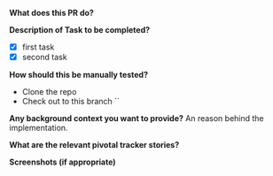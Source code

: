 **What does this PR do?**

<!-- A short description of what the pull request does -->

**Description of Task to be completed?**

<!-- Outline the tasks completed by the pr -->

-   [x] first task
-   [x] second task

**How should this be manually tested?**

-   Clone the repo
-   Check out to this branch ``

**Any background context you want to provide?**
An reason behind the implementation.

**What are the relevant pivotal tracker stories?**

<!-- Please note that the projectId(2320126) that has been hardcoded here represents the projectId
of our PT board, -->

[](https://www.pivotaltracker.com/n/projects/2320126/stories/storyid)

**Screenshots (if appropriate)**
